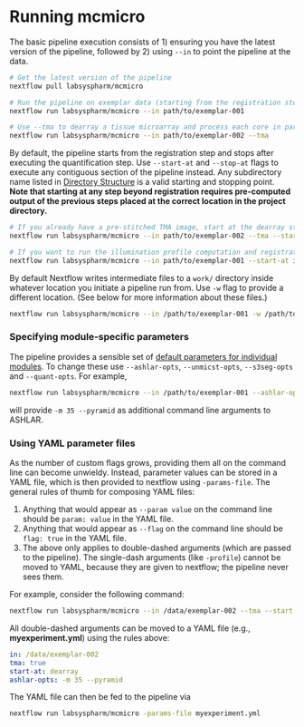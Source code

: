 # Running mcmicro

The basic pipeline execution consists of 1) ensuring you have the latest version of the pipeline, followed by 2) using `--in` to point the pipeline at the data.

``` bash
# Get the latest version of the pipeline
nextflow pull labsyspharm/mcmicro

# Run the pipeline on exemplar data (starting from the registration step, by default)
nextflow run labsyspharm/mcmicro --in path/to/exemplar-001

# Use --tma to dearray a tissue microarray and process each core in parallel
nextflow run labsyspharm/mcmicro --in path/to/exemplar-002 --tma
```

By default, the pipeline starts from the registration step and stops after executing the quantification step. Use `--start-at` and `--stop-at` flags to execute any contiguous section of the pipeline instead. Any subdirectory name listed in [Directory Structure](directory-structure.html) is a valid starting and stopping point. **Note that starting at any step beyond registration requires pre-computed output of the previous steps placed at the correct location in the project directory.**

``` bash
# If you already have a pre-stitched TMA image, start at the dearray step
nextflow run labsyspharm/mcmicro --in path/to/exemplar-002 --tma --start-at dearray

# If you want to run the illumination profile computation and registration only
nextflow run labsyspharm/mcmicro --in path/to/exemplar-001 --start-at illumination --stop-at registration
```

By default Nextflow writes intermediate files to a `work/` directory inside whatever location you initiate a pipeline run from. Use `-w` flag to provide a different location. (See below for more information about these files.)

``` bash
nextflow run labsyspharm/mcmicro --in /path/to/exemplar-001 -w /path/to/work/
```

### Specifying module-specific parameters

The pipeline provides a sensible set of [default parameters for individual modules](parameter-reference.html). To change these use <nobr>`--ashlar-opts`</nobr>, <nobr>`--unmicst-opts`</nobr>, <nobr>`--s3seg-opts`</nobr> and <nobr>`--quant-opts`</nobr>. For example,
``` bash
nextflow run labsyspharm/mcmicro --in /path/to/exemplar-001 --ashlar-opts '-m 35 --pyramid'
```
will provide `-m 35 --pyramid` as additional command line arguments to ASHLAR.

### Using YAML parameter files

As the number of custom flags grows, providing them all on the command line can become unwieldy. Instead, parameter values can be stored in a YAML file, which is then provided to nextflow using <nobr>`-params-file`</nobr>. The general rules of thumb for composing YAML files:
1. Anything that would appear as `--param value` on the command line should be `param: value` in the YAML file.
1. Anything that would appear as `--flag` on the command line should be `flag: true` in the YAML file.
1. The above only applies to double-dashed arguments (which are passed to the pipeline). The single-dash arguments (like `-profile`) cannot be moved to YAML, because they are given to nextflow; the pipeline never sees them.

For example, consider the following command:
``` bash
nextflow run labsyspharm/mcmicro --in /data/exemplar-002 --tma --start-at dearray --ashlar-opts '-m 35 --pyramid'
```

All double-dashed arguments can be moved to a YAML file (e.g., **myexperiment.yml**) using the rules above:
``` yaml
in: /data/exemplar-002
tma: true
start-at: dearray
ashlar-opts: -m 35 --pyramid
```

The YAML file can then be fed to the pipeline via
``` bash
nextflow run labsyspharm/mcmicro -params-file myexperiment.yml
```
